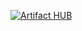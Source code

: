 [![Artifact HUB](https://img.shields.io/endpoint?url=https://artifacthub.io/badge/repository/nicholaswilde&style=for-the-badge)](https://artifacthub.io/packages/search?repo=nicholaswilde)

<!--
**nicholaswilde/nicholaswilde** is a ✨ _special_ ✨ repository because its `README.md` (this file) appears on your GitHub profile.

Here are some ideas to get you started:

- 🔭 I’m currently working on ...
- 🌱 I’m currently learning ...
- 👯 I’m looking to collaborate on ...
- 🤔 I’m looking for help with ...
- 💬 Ask me about ...
- 📫 How to reach me: ...
- 😄 Pronouns: ...
- ⚡ Fun fact: ...
-->
